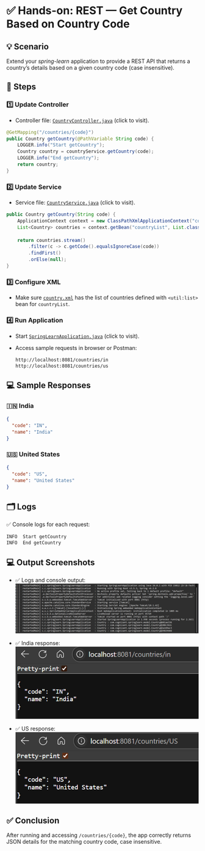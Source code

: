 # ✅ Hands-on: REST — Get Country Based on Country Code

## 💡 Scenario

Extend your *spring-learn* application to provide a REST API that returns a country’s details based on a given country code (case insensitive).

## 🧩 Steps

### 1️⃣ Update Controller

* Controller file: [`CountryController.java`](./Code/spring-learn/src/main/java/com/cognizant/springlearn/controller/CountryController.java) (click to visit).

```java
@GetMapping("/countries/{code}")
public Country getCountry(@PathVariable String code) {
    LOGGER.info("Start getCountry");
    Country country = countryService.getCountry(code);
    LOGGER.info("End getCountry");
    return country;
}
```

### 2️⃣ Update Service

* Service file: [`CountryService.java`](./Code/spring-learn/src/main/java/com/cognizant/springlearn/service/CountryService.java) (click to visit).

```java
public Country getCountry(String code) {
    ApplicationContext context = new ClassPathXmlApplicationContext("country.xml");
    List<Country> countries = context.getBean("countryList", List.class);
    
    return countries.stream()
        .filter(c -> c.getCode().equalsIgnoreCase(code))
        .findFirst()
        .orElse(null);
}
```

### 3️⃣ Configure XML

* Make sure [`country.xml`](./Code/spring-learn/src/main/resources/country.xml) has the list of countries defined with `<util:list>` bean for `countryList`.

### 4️⃣ Run Application

* Start [`SpringLearnApplication.java`](./Code/spring-learn/src/main/java/com/cognizant/springlearn/SpringLearnApplication.java) (click to visit).
* Access sample requests in browser or Postman:

  ```
  http://localhost:8081/countries/in
  http://localhost:8081/countries/us
  ```

## 💻 Sample Responses

### 🇮🇳 India

```json
{
  "code": "IN",
  "name": "India"
}
```

### 🇺🇸 United States

```json
{
  "code": "US",
  "name": "United States"
}
```

## 🗂 Logs

✅ Console logs for each request:

```
INFO  Start getCountry
INFO  End getCountry
```

## 💻 Output Screenshots

* ✅ Logs and console output:
  ![Logs](./Output/Logs.png)

* ✅ India response:
  ![India](./Output/IN.png)

* ✅ US response:
  ![US](./Output/US.png)

## ✅ Conclusion

After running and accessing `/countries/{code}`, the app correctly returns JSON details for the matching country code, case insensitive.